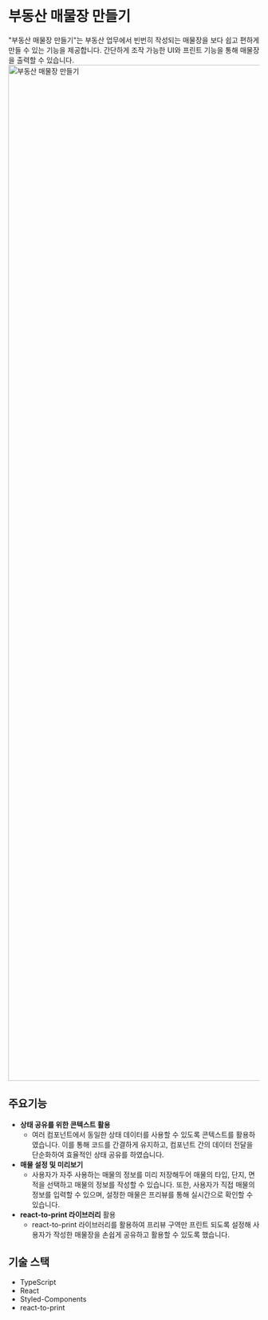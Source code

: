 # 부동산 매물장 만들기
"부동산 매물장 만들기"는 부동산 업무에서 빈번히 작성되는 매물장을 보다 쉽고 편하게 만들 수 있는 기능을 제공합니다. 간단하게 조작 가능한 UI와 프린트 기능을 통해 매물장을 출력할 수 있습니다.
<img width="2032" alt="부동산 매물장 만들기" src="https://github.com/yoohaaeun/estate-paper/assets/101792909/1bd64d78-0d93-4f05-bd53-23c53e1ccea0">

## 주요기능
- **상태 공유를 위한 콘텍스트 활용**
    - 여러 컴포넌트에서 동일한 상태 데이터를 사용할 수 있도록 콘텍스트를 활용하였습니다. 이를 통해 코드를 간결하게 유지하고, 컴포넌트 간의 데이터 전달을 단순화하여 효율적인 상태 공유를 하였습니다.
- **매물 설정 및 미리보기**
    - 사용자가 자주 사용하는 매물의 정보를 미리 저장해두어 매물의 타입, 단지, 면적을 선택하고 매물의 정보를 작성할 수 있습니다. 또한, 사용자가 직접 매물의 정보를 입력할 수 있으며, 설정한 매물은 프리뷰를 통해 실시간으로 확인할 수 있습니다.
- **react-to-print 라이브러리** 활용
    - react-to-print 라이브러리를 활용하여 프리뷰 구역만 프린트 되도록 설정해 사용자가 작성한 매물장을 손쉽게 공유하고 활용할 수 있도록 했습니다.

## 기술 스택
- TypeScript
- React
- Styled-Components
- react-to-print
